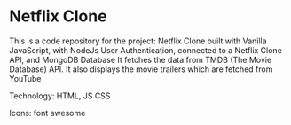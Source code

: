 # Netflix Clone

This is a code repository for the project: Netflix Clone built with Vanilla JavaScript,
with NodeJs User Authentication, connected to a Netflix Clone API, and MongoDB Database 
It fetches the data from TMDB (The Movie Database) API. 
It also displays the movie trailers which are fetched from YouTube

Technology: HTML, JS CSS

Icons: font awesome


